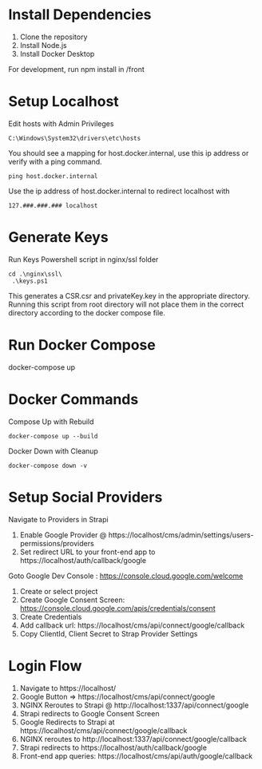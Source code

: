 # Install Dependencies

1. Clone the repository
2. Install Node.js
3. Install Docker Desktop

For development, run npm install in /front

# Setup Localhost
Edit hosts with Admin Privileges

`C:\Windows\System32\drivers\etc\hosts`

You should see a mapping for host.docker.internal, use this ip address or verify with a ping command.

`ping host.docker.internal`

Use the ip address of host.docker.internal to redirect localhost with

`127.###.###.### localhost`

# Generate Keys

Run Keys Powershell script in nginx/ssl folder

```azurepowershell
cd .\nginx\ssl\
 .\keys.ps1
```
This generates a CSR.csr and privateKey.key in the appropriate directory. Running this script from root directory will not place them in the correct directory according to the docker compose file.

# Run Docker Compose

docker-compose up

# Docker Commands

Compose Up with Rebuild

`docker-compose up --build`

Docker Down with Cleanup

`docker-compose down -v`

# Setup Social Providers

Navigate to Providers in Strapi

1. Enable Google Provider @ https://localhost/cms/admin/settings/users-permissions/providers
1. Set redirect URL to your front-end app to https://localhost/auth/callback/google

Goto Google Dev Console : https://console.cloud.google.com/welcome

1. Create or select project
1. Create Google Consent Screen: https://console.cloud.google.com/apis/credentials/consent
1. Create Credentials
1. Add callback url: https://localhost/cms/api/connect/google/callback
1. Copy ClientId, Client Secret to Strap Provider Settings

# Login Flow

1. Navigate to https://localhost/
1. Google Button => https://localhost/cms/api/connect/google
1. NGINX Reroutes to Strapi @ http://localhost:1337/api/connect/google
1. Strapi redirects to Google Consent Screen
1. Google Redirects to Strapi at https://localhost/cms/api/connect/google/callback
1. NGINX reroutes to http://localhost:1337/api/connect/google/callback
1. Strapi redirects to https://localhost/auth/callback/google
1. Front-end app queries: https://localhost/cms/api/auth/google/callback